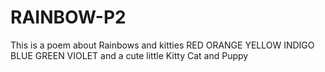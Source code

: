 # RAINBOW-P2
This is a poem about Rainbows and kitties
RED
ORANGE
YELLOW
INDIGO
BLUE
GREEN 
VIOLET
and a cute little Kitty Cat and Puppy